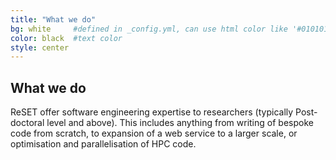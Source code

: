 ```yaml
---
title: "What we do"
bg: white     #defined in _config.yml, can use html color like '#010101'
color: black  #text color
style: center
---
```


## What we do 
ReSET offer software engineering expertise to researchers (typically Post-doctoral level and above). This includes anything from writing of bespoke code from scratch, to expansion of a web service to a larger scale, or optimisation and parallelisation of HPC code.
